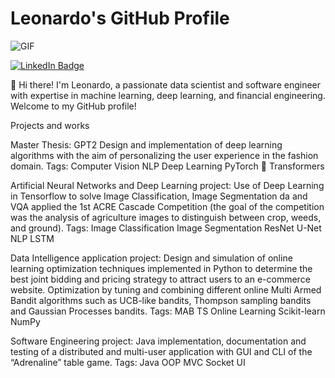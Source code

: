 # Leonardo's GitHub Profile

![GIF](https://private-user-images.githubusercontent.com/74038190/264141683-8aa99f6c-267d-4977-9cd3-1a4c11675863.gif?jwt=eyJhbGciOiJIUzI1NiIsInR5cCI6IkpXVCJ9.eyJpc3MiOiJnaXRodWIuY29tIiwiYXVkIjoicmF3LmdpdGh1YnVzZXJjb250ZW50LmNvbSIsImtleSI6ImtleTUiLCJleHAiOjE3MjAyNTgwMTUsIm5iZiI6MTcyMDI1NzcxNSwicGF0aCI6Ii83NDAzODE5MC8yNjQxNDE2ODMtOGFhOTlmNmMtMjY3ZC)

[![LinkedIn Badge](https://img.shields.io/badge/LinkedIn-Profile-informational?style=flat&logo=linkedin&logoColor=white&color=0077B5)](https://www.linkedin.com/in/leonardo-guerra-leo/)



👋 Hi there! I'm Leonardo, a passionate data scientist and software engineer with expertise in machine learning, deep learning, and financial engineering. Welcome to my GitHub profile!


Projects and works

Master Thesis: GPT2 
Design and implementation of deep learning algorithms with the aim of personalizing the user experience in the fashion domain.
Tags: Computer Vision NLP Deep Learning PyTorch 🤗 Transformers

Artificial Neural Networks and Deep Learning project:
Use of Deep Learning in Tensorflow to solve Image Classification, Image Segmentation da and VQA applied the 1st ACRE Cascade Competition (the goal of the competition was the analysis of agriculture images to distinguish between crop, weeds, and ground).
Tags: Image Classification Image Segmentation ResNet U-Net NLP LSTM

Data Intelligence application project:
Design and simulation of online learning optimization techniques implemented in Python to determine the best joint bidding and pricing strategy to attract users to an e-commerce website. Optimization by tuning and combining different online Multi Armed Bandit algorithms such as UCB-like bandits, Thompson sampling bandits and Gaussian Processes bandits.
Tags: MAB TS Online Learning Scikit-learn NumPy

Software Engineering project:
Java implementation, documentation and testing of a distributed and multi-user application with GUI and CLI of the “Adrenaline” table game. Tags: Java OOP MVC Socket UI
